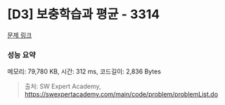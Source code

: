 # [D3] 보충학습과 평균 - 3314 

[문제 링크](https://swexpertacademy.com/main/code/problem/problemDetail.do?contestProbId=AWBnA2jaxDsDFAWr) 

### 성능 요약

메모리: 79,780 KB, 시간: 312 ms, 코드길이: 2,836 Bytes



> 출처: SW Expert Academy, https://swexpertacademy.com/main/code/problem/problemList.do